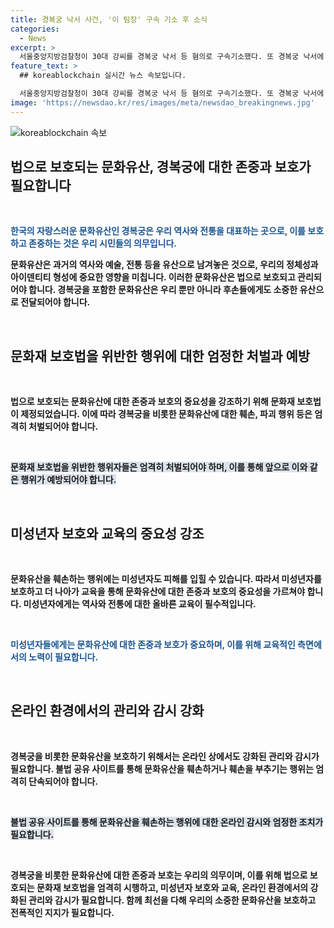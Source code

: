 ```yaml
---
title: 경복궁 낙서 사건, '이 팀장' 구속 기소 후 소식
categories:
  - News
excerpt: >
  서울중앙지방검찰청이 30대 강씨를 경복궁 낙서 등 혐의로 구속기소했다. 또 경복궁 낙서에 가담한 고등학생 2명도 불구속 기소됐다. 강씨는 영화·드라마 불법 공유 사이트를 운영하고, 텔레그램으로 낙서자를 모집한 것으로 밝혀졌다. 또 아동·청소년 성 착취물 공유 사이트도 운영한 혐의가 있다. 검찰은 1억 3천백만원의 문화재 복구 비용과 불법 수익 환수를 추적할 방침이다.
feature_text: >
  ## koreablockchain 실시간 뉴스 속보입니다.

  서울중앙지방검찰청이 30대 강씨를 경복궁 낙서 등 혐의로 구속기소했다. 또 경복궁 낙서에 가담한 고등학생 2명도 불구속 기소됐다. 강씨는 영화·드라마 불법 공유 사이트를 운영하고, 텔레그램으로 낙서자를 모집한 것으로 밝혀졌다. 또 아동·청소년 성 착취물 공유 사이트도 운영한 혐의가 있다. 검찰은 1억 3천백만원의 문화재 복구 비용과 불법 수익 환수를 추적할 방침이다.
image: 'https://newsdao.kr/res/images/meta/newsdao_breakingnews.jpg'
---
```


<p><img src="https://newsdao.kr/res/images/meta/newsdao_breakingnews.jpg" alt="koreablockchain 속보" /></p>

<h2 data-ke-size="size26">법으로 보호되는 문화유산, 경복궁에 대한 존중과 보호가 필요합니다</h2>

<p data-ke-size="size16">&nbsp;</p>

<p><b><span style="color: #1a5490;">한국의 자랑스러운 문화유산인 경복궁은 우리 역사와 전통을 대표하는 곳으로, 이를 보호하고 존중하는 것은 우리 시민들의 의무입니다.</span><b></p>

<p>문화유산은 과거의 역사와 예술, 전통 등을 유산으로 남겨놓은 것으로, 우리의 정체성과 아이덴티티 형성에 중요한 영향을 미칩니다. 이러한 문화유산은 법으로 보호되고 관리되어야 합니다. 경복궁을 포함한 문화유산은 우리 뿐만 아니라 후손들에게도 소중한 유산으로 전달되어야 합니다.</p>

<p data-ke-size="size16">&nbsp;</p>

<h2 data-ke-size="size26">문화재 보호법을 위반한 행위에 대한 엄정한 처벌과 예방</h2>

<p data-ke-size="size16">&nbsp;</p>

<p>법으로 보호되는 문화유산에 대한 존중과 보호의 중요성을 강조하기 위해 문화재 보호법이 제정되었습니다. 이에 따라 경복궁을 비롯한 문화유산에 대한 훼손, 파괴 행위 등은 엄격히 처벌되어야 합니다.</p>

<p data-ke-size="size16">&nbsp;</p>

<p><b><span style="background-color: #21538527;">문화재 보호법을 위반한 행위자들은 엄격히 처벌되어야 하며, 이를 통해 앞으로 이와 같은 행위가 예방되어야 합니다.</span></b></p>

<p data-ke-size="size16">&nbsp;</p>

<h2 data-ke-size="size26">미성년자 보호와 교육의 중요성 강조</h2>

<p data-ke-size="size16">&nbsp;</p>

<p>문화유산을 훼손하는 행위에는 미성년자도 피해를 입힐 수 있습니다. 따라서 미성년자를 보호하고 더 나아가 교육을 통해 문화유산에 대한 존중과 보호의 중요성을 가르쳐야 합니다. 미성년자에게는 역사와 전통에 대한 올바른 교육이 필수적입니다.</p>

<p data-ke-size="size16">&nbsp;</p>

<p><b><span style="color: #1a5490;">미성년자들에게는 문화유산에 대한 존중과 보호가 중요하며, 이를 위해 교육적인 측면에서의 노력이 필요합니다.</span></b></p>

<p data-ke-size="size16">&nbsp;</p>

<h2 data-ke-size="size26">온라인 환경에서의 관리와 감시 강화</h2>

<p data-ke-size="size16">&nbsp;</p>

<p>경복궁을 비롯한 문화유산을 보호하기 위해서는 온라인 상에서도 강화된 관리와 감시가 필요합니다. 불법 공유 사이트를 통해 문화유산을 훼손하거나 훼손을 부추기는 행위는 엄격히 단속되어야 합니다.</p>

<p data-ke-size="size16">&nbsp;</p>

<p><b><span style="background-color: #21538527;">불법 공유 사이트를 통해 문화유산을 훼손하는 행위에 대한 온라인 감시와 엄정한 조치가 필요합니다.</span></b></p>

<p data-ke-size="size16">&nbsp;</p>

<p>경복궁을 비롯한 문화유산에 대한 존중과 보호는 우리의 의무이며, 이를 위해 법으로 보호되는 문화재 보호법을 엄격히 시행하고, 미성년자 보호와 교육, 온라인 환경에서의 강화된 관리와 감시가 필요합니다. 함께 최선을 다해 우리의 소중한 문화유산을 보호하고 전폭적인 지지가 필요합니다.</p>

<p data-ke-size="size16">&nbsp;</p>

